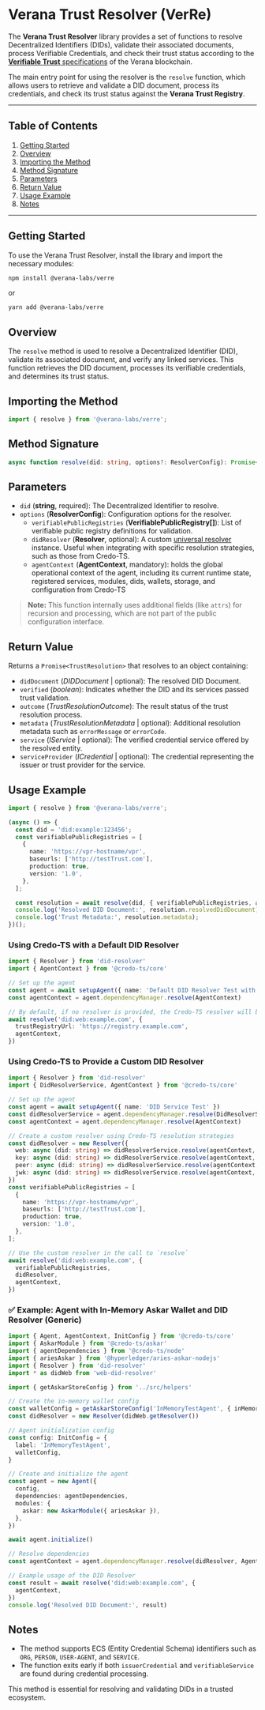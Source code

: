 # Verana Trust Resolver (VerRe)

The **Verana Trust Resolver** library provides a set of functions to resolve Decentralized Identifiers (DIDs), validate their associated documents, process Verifiable Credentials, and check their trust status according to the [**Verifiable Trust** specifications](https://verana-labs.github.io/verifiable-trust-spec/#vt-json-schema-cred-verifiable-trust-json-schema-credential) of the Verana blockchain.

The main entry point for using the resolver is the `resolve` function, which allows users to retrieve and validate a DID document, process its credentials, and check its trust status against the **Verana Trust Registry**.

---

## **Table of Contents**
1. [Getting Started](#getting-started)
1. [Overview](#overview)
1. [Importing the Method](#importing-the-method)
1. [Method Signature](#method-signature)
1. [Parameters](#parameters)
1. [Return Value](#return-value)
1. [Usage Example](#usage-example)
1. [Notes](#notes)

---

## **Getting Started**

To use the Verana Trust Resolver, install the library and import the necessary modules:

```bash
npm install @verana-labs/verre
```
or
```bash
yarn add @verana-labs/verre
```

## Overview
The `resolve` method is used to resolve a Decentralized Identifier (DID), validate its associated document, and verify any linked services. This function retrieves the DID document, processes its verifiable credentials, and determines its trust status.

## Importing the Method
```typescript
import { resolve } from '@verana-labs/verre';
```

## Method Signature
```typescript
async function resolve(did: string, options?: ResolverConfig): Promise<TrustResolution>
```

## Parameters

- `did` (**string**, required): The Decentralized Identifier to resolve.
- `options` (**ResolverConfig**): Configuration options for the resolver.
  - `verifiablePublicRegistries` (**VerifiablePublicRegistry[]**): List of verifiable public registry definitions for validation.
  - `didResolver` (**Resolver**, optional): A custom [universal resolver](https://github.com/decentralized-identity/did-resolver) instance. Useful when integrating with specific resolution strategies, such as those from Credo-TS.
  - `agentContext` (**AgentContext**, mandatory): holds the global operational context of the agent, including its current runtime state, registered services, modules, dids, wallets, storage, and configuration from Credo-TS
> **Note:** This function internally uses additional fields (like `attrs`) for recursion and processing, which are not part of the public configuration interface.

## Return Value
Returns a `Promise<TrustResolution>` that resolves to an object containing:

* `didDocument` (*DIDDocument* | optional): The resolved DID Document.
* `verified` (*boolean*): Indicates whether the DID and its services passed trust validation.
* `outcome` (*TrustResolutionOutcome*): The result status of the trust resolution process.
* `metadata` (*TrustResolutionMetadata* | optional): Additional resolution metadata such as `errorMessage` or `errorCode`.
* `service` (*IService* | optional): The verified credential service offered by the resolved entity.
* `serviceProvider` (*ICredential* | optional): The credential representing the issuer or trust provider for the service.

## Usage Example

```typescript
import { resolve } from '@verana-labs/verre';

(async () => {
  const did = 'did:example:123456';
  const verifiablePublicRegistries = [
    {
      name: 'https://vpr-hostname/vpr',
      baseurls: ['http://testTrust.com'],
      production: true,
      version: '1.0',
    },
  ];

  const resolution = await resolve(did, { verifiablePublicRegistries, agentContext });
  console.log('Resolved DID Document:', resolution.resolvedDidDocument);
  console.log('Trust Metadata:', resolution.metadata);
})();
```

### Using Credo-TS with a Default DID Resolver

```ts
import { Resolver } from 'did-resolver'
import { AgentContext } from '@credo-ts/core'

// Set up the agent
const agent = await setupAgent({ name: 'Default DID Resolver Test with Credo' })
const agentContext = agent.dependencyManager.resolve(AgentContext)

// By default, if no resolver is provided, the Credo-TS resolver will be used
await resolve('did:web:example.com', {
  trustRegistryUrl: 'https://registry.example.com',
  agentContext,
})
```

### Using Credo-TS to Provide a Custom DID Resolver

```ts
import { Resolver } from 'did-resolver'
import { DidResolverService, AgentContext } from '@credo-ts/core'

// Set up the agent
const agent = await setupAgent({ name: 'DID Service Test' })
const didResolverService = agent.dependencyManager.resolve(DidResolverService)
const agentContext = agent.dependencyManager.resolve(AgentContext)

// Create a custom resolver using Credo-TS resolution strategies
const didResolver = new Resolver({
  web: async (did: string) => didResolverService.resolve(agentContext, did),
  key: async (did: string) => didResolverService.resolve(agentContext, did),
  peer: async (did: string) => didResolverService.resolve(agentContext, did),
  jwk: async (did: string) => didResolverService.resolve(agentContext, did),
})
const verifiablePublicRegistries = [
  {
    name: 'https://vpr-hostname/vpr',
    baseurls: ['http://testTrust.com'],
    production: true,
    version: '1.0',
  },
];

// Use the custom resolver in the call to `resolve`
await resolve('did:web:example.com', {
  verifiablePublicRegistries,
  didResolver,
  agentContext,
})
```

### ✅ Example: Agent with In-Memory Askar Wallet and DID Resolver (Generic)

```ts
import { Agent, AgentContext, InitConfig } from '@credo-ts/core'
import { AskarModule } from '@credo-ts/askar'
import { agentDependencies } from '@credo-ts/node'
import { ariesAskar } from '@hyperledger/aries-askar-nodejs'
import { Resolver } from 'did-resolver'
import * as didWeb from 'web-did-resolver'

import { getAskarStoreConfig } from '../src/helpers'

// Create the in-memory wallet config
const walletConfig = getAskarStoreConfig('InMemoryTestAgent', { inMemory: true })
const didResolver = new Resolver(didWeb.getResolver())

// Agent initialization config
const config: InitConfig = {
  label: 'InMemoryTestAgent',
  walletConfig,
}

// Create and initialize the agent
const agent = new Agent({
  config,
  dependencies: agentDependencies,
  modules: {
    askar: new AskarModule({ ariesAskar }),
  },
})

await agent.initialize()

// Resolve dependencies
const agentContext = agent.dependencyManager.resolve(didResolver, AgentContext)

// Example usage of the DID Resolver
const result = await resolve('did:web:example.com', {
  agentContext,
})
console.log('Resolved DID Document:', result)
```

## Notes
- The method supports ECS (Entity Credential Schema) identifiers such as `ORG`, `PERSON`, `USER-AGENT`, and `SERVICE`.
- The function exits early if both `issuerCredential` and `verifiableService` are found during credential processing.

This method is essential for resolving and validating DIDs in a trusted ecosystem.

